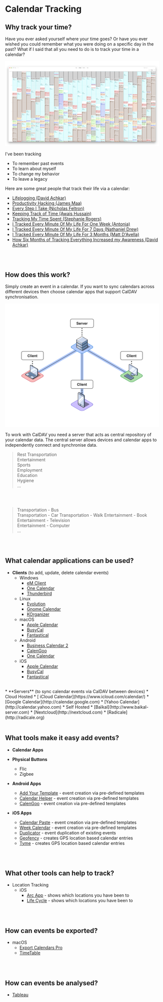 
# Calendar Tracking  

## Why track your time?  
Have you ever asked yourself where your time goes? Or have you ever wished you could remember what you were doing on a specific day in the past? What if I said that all you need to do is to track your time in a calendar?

![Calendar Overview](https://github.com/107208579/tracking/blob/main/img/Calendar_Overview.png)


I've been tracking 
- To remember past events
- To learn about myself
- To change my behavior
- To leave a legacy

Here are some great people that track their life via a calendar:
* [Lifelogging (David Achkar)](https://david.achkar.com/qssv-lifelog-talk/)
* [Productivity Hacking (James Maa)](http://www.jamesmaa.com/2012/12/02/james-maas-productivity-hacking-guide/)
* [Every Step I Take (Nicholas Feltron)](https://www.youtube.com/watch?v=MazwAPVO70Y)
* [ Keeping Track of Time (Awais Hussain)](https://vimeo.com/57823452)
* [Tracking My Time Spent (Stephanie Rogers)](https://blog.usejournal.com/quantified-self-tracking-my-time-spent-1fdb97652595)
* [I Tracked Every Minute Of My Life For One Week (Antonia)](https://www.youtube.com/watch?v=CtyJR2e1Fco)
* [I Tracked Every Minute Of My Life For 7 Days (Nathaniel Drew)](https://www.youtube.com/watch?v=FLLiFl1m9I4)
* [I Tracked Every Minute Of My Life For 3 Months (Matt D'Avella)](https://www.youtube.com/watch?v=LUjTvPy_UAg)
* [How Six Months of Tracking Everything Increased my Awareness (David Achkar)](https://vimeo.com/78020552)
<br />
<br />


## How does this work?  
Simply create an event in a calendar. If you want to sync calendars across different devices then choose calendar apps that support CalDAV synchronisation.


![Calendar Setup](https://github.com/107208579/tracking/blob/main/img/Calendar_Setup.png)



To work with CalDAV you need a server that acts as central repository of your calendar data. The central server allows devices and calendar apps to independently connect and synchronise data.

> Rest
> Transportation  
> Entertainment   
> Sports   
> Employment  
> Education   
> Hygiene   
>  …

<br />
<br />

> Transportation - Bus  
> Transportation - Car
> Transportation - Walk
> Entertainment - Book  
> Entertainment - Television  
> Entertainment - Computer  
>  …

<br />
<br />

## What calendar applications can be used?
* **Clients** (to add, update, delete calendar events)
  * Windows
     * [eM Client](http://www.emclient.com)
     * [One Calendar](https://www.onecalendar.nl)
     * [Thunderbird](https://www.thunderbird.net/en-US/calendar/)
  * Linux
    * [Evolution](https://wiki.gnome.org/Apps/Evolution) 
    * [Gnome Calendar](https://snapcraft.io/gnome-calendar)
    * [KOrganizer](https://apps.kde.org/en/korganizer)
  * macOS
    * [Apple Calendar](http://support.apple.com/guide/calendar/welcome/mac)
    * [BusyCal](https://www.busymac.com/busycal/)
    * [Fantastical](https://flexibits.com/)
  * Android
    * [Business Calendar 2](https://play.google.com/store/apps/details?id=com.appgenix.bizcal)
    * [CalenGoo](https://play.google.com/store/apps/details?id=com.calengoo.android)
    * [One Calendar](https://play.google.com/store/apps/details?id=biz.codespark.xcalendarapp)
  * iOS
    * [Apple Calendar](https://support.apple.com/guide/iphone/iph3d110f84/ios)
    * [BusyCal](https://apps.apple.com/us/app/id1035689743)
    * [Fantastical](https://apps.apple.com/app/id718043190)
<br />
* **Servers**  (to sync calendar events via CalDAV between devices)
  * Cloud Hosted
    * [ iCloud Calendar](https://www.icloud.com/calendar/) 
    * [Google Calendar](http://calendar.google.com)
    * [Yahoo Calendar](http://calendar.yahoo.com)
   * Self Hosted
     * [Baïkal](http://www.baikal-server.com)
     * [Nextcloud](http://nextcloud.com) 
     * [Radicale](http://radicale.org)
<br />
<br />

## What tools make it easy add events?  
* **Calendar Apps**  


* **Physical Buttons**  
  * Flic
  * Zigbee  
* **Android Apps**
  * [Add Your Template](https://play.google.com/store/apps/details?id=streim.de.quickaddroidpro) - event creation via pre-defined templates 
  * [Calendar Helper](https://play.google.com/store/apps/details?id=net.noople.calendarhelper) - event creation via pre-defined templates
  * [CalenGoo](https://play.google.com/store/apps/details?id=com.calengoo.android) - event creation via pre-defined templates
* **iOS Apps**
  * [Calendar Paste](https://apps.apple.com/app/id581693524) - event creation via pre-defined templates 
  * [Week Calendar](https://apps.apple.com/app/id381059732) - event creation via pre-defined templates 
  * [Duplicator](https://apps.apple.com/app/id863270136) - event duplication of existing events
  * [Geofency](https://apps.apple.com/app/id615538630) - creates GPS location based calendar entries
  * [Tyme](https://apps.apple.com/app/id1461456813) - creates GPS location based calendar entries
<br />
<br />


## What other tools can help to track? 
* Location Tracking
  * iOS
    * [Arc App](https://apps.apple.com/app/id1063151918) - shows which locations you have been to  
    * [Life Cycle](https://apps.apple.com/app/id1064955217) - shows which locations you have been to 
<br />
<br />

## How can events be exported? 
* macOS
  * [Export Calendars Pro](http://apps.apple.com/app/id663835623)
  * [TimeTable](https://apps.apple.com/app/id1191331765)
<br />
<br />

## How can events be analysed?
 * [Tableau](https://www.tableau.com)
<br />
<br />
